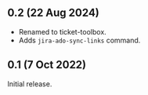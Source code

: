 0.2 (22 Aug 2024)
-----------------
 - Renamed to ticket-toolbox.
 - Adds `jira-ado-sync-links` command.

0.1 (7 Oct 2022)
----------------
Initial release.
